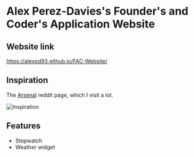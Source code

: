 # Alex Perez-Davies's Founder's and Coder's Application Website

## Website link
https://alexpd93.github.io/FAC-Website/

## Inspiration
The [Arsenal](https://www.reddit.com/r/Gunners/) reddit page, which I visit a lot. 

![Inspiration](https://user-images.githubusercontent.com/78558945/168424766-ad423cfd-834d-44ed-a600-efee8ee2105c.jpg)

## Features
- Stopwatch 
- Weather widget



